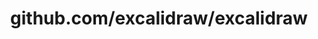---
layout: post
title: github.com/excalidraw/excalidraw
categories: link
tags: [انگلیسی, برنامه‌نویسی]
---